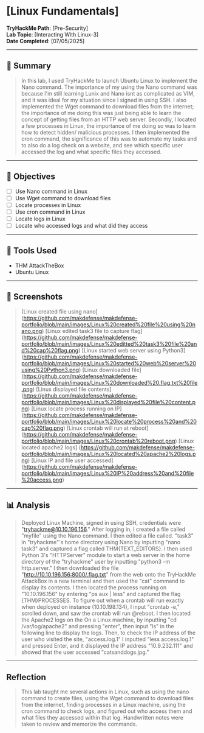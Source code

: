 # [Linux Fundamentals]

**TryHackMe Path**: [Pre-Security]  
**Lab Topic**: [Interacting With Linux-3]  
**Date Completed**: [07/05/2025]

---

## 🧠 Summary

> In this lab, I used TryHackMe to launch Ubuntu Linux to implement the Nano command. The importance of my using the Nano command was because I'm still learning Lunix and Nano isnt as
complicated as VIM, and it was ideal for my situation since I signed in using SSH. I also implemented the Wget command to download files from the internet; the importance of me doing this
was just being able to learn the concept of getting files from an HTTP web server. Secondly, I located a few processes in Linux, the importance of me doing so was to learn how to detect hidden/
malicious processes. I then implemented the cron command, the significance of this was to automate my tasks and to also do a log check on a website, and see which specific user accessed the log
and what specific files they accessed.

---

## 🎯 Objectives
- [ ] Use Nano command in Linux
- [ ] Use Wget command to download files
- [ ] Locate processes in Linux
- [ ] Use cron command in Linux
- [ ] Locate logs in Linux
- [ ] Locate who accessed logs and what did they access
       
---

## 🧰 Tools Used
- THM AttackTheBox
- Ubuntu Linux

---

## 📸 Screenshots

> [Linux created file using nano] (https://github.com/makdefense/makdefense-portfolio/blob/main/images/Linux%20created%20file%20using%20nano.png)
> [Linux edited task3 file to capture flag] (https://github.com/makdefense/makdefense-portfolio/blob/main/images/Linux%20editted%20task3%20file%20and%20cap%20flag.png)
> [Linux started web server using Python3] (https://github.com/makdefense/makdefense-portfolio/blob/main/images/Linux%20started%20web%20server%20using%20Python3.png)
> [Linux downloaded file] (https://github.com/makdefense/makdefense-portfolio/blob/main/images/Linux%20downloaded%20.flag.txt%20file.png)
> [Linux displayed file contents] (https://github.com/makdefense/makdefense-portfolio/blob/main/images/Linux%20displayed%20file%20content.png)
> [Linux locate process running on IP] (https://github.com/makdefense/makdefense-portfolio/blob/main/images/Linux%20locate%20process%20and%20cap%20flag.png)
> [Linux crontab will run at reboot] (https://github.com/makdefense/makdefense-portfolio/blob/main/images/Linux%20crontab%20reboot.png)
> [Linux located apache2 logs] (https://github.com/makdefense/makdefense-portfolio/blob/main/images/Linux%20located%20apache2%20logs.png)
> [Linux IP and file user accessed] (https://github.com/makdefense/makdefense-portfolio/blob/main/images/Linux%20IP%20address%20and%20file%20access.png)

---

## 📊 Analysis

> Deployed Linux Machine, signed in using SSH, credentials were "tryhackme@10.10.196.156." After logging in, I created a file called "myfile" using the Nano command. I then edited a file called.
"task3" in "tryhackme"'s home directory using Nano by inputting "nano task3" and captured a flag called THM{TEXT_EDITORS}. I then used Python 3's "HTTPServer" module to start a web server in the
home directory of the "tryhackme" user by inputting "python3 -m http.server." I then downloaded the file "http://10.10.196.156:8000/.flag.txt" from the web onto the TryHackMe AttackBox
in a new terminal and then used the "cat" command to display its contents. I then located the process running on "10.10.196.156" by entering "ps aux | less" and captured the flag {THM}PROCESSES. To figure
out when a crontab will run exactly when deployed on instance (10.10.198.134), I input "crontab -e," scrolled down, and saw the crontab will run @reboot. I then located the Apache2 logs on the
On a Linux machine, by inputting "cd /var/log/apache2" and pressing "enter", then input "ls" in the following line to display the logs. Then, to check the IP address of the user who visited the site, "access.log.1"
I inputted "less access.log.1" and pressed Enter, and it displayed the IP address "10.9.232.111" and showed that the user accessed "catsanddogs.jpg."

---

## Reflection

> This lab taught me several actions in Linux, such as using the nano command to create files, using the Wget command to download files from the internet, finding processes in a Linux machine, using the cron
command to check logs, and figured out who access them and what files they accessed within that log. Handwritten notes were taken to review and memorize the commands.
